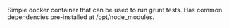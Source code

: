 Simple docker container that can be used to run grunt tests. Has common dependencies pre-installed
at /opt/node_modules.